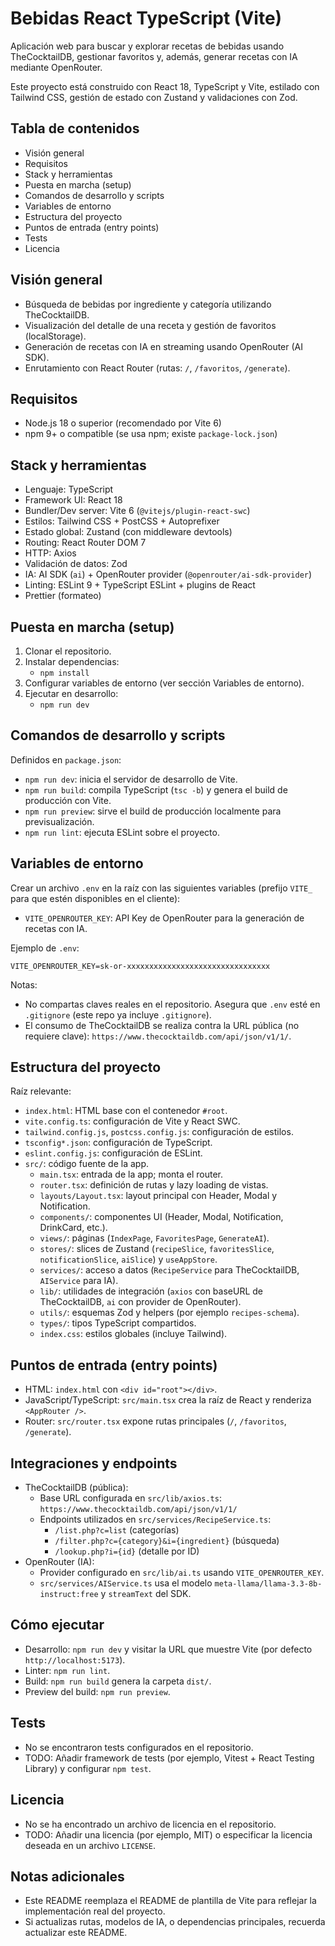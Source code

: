 # Bebidas React TypeScript (Vite)

Aplicación web para buscar y explorar recetas de bebidas usando TheCocktailDB, gestionar favoritos y, además, generar recetas con IA mediante OpenRouter.

Este proyecto está construido con React 18, TypeScript y Vite, estilado con Tailwind CSS, gestión de estado con Zustand y validaciones con Zod.

## Tabla de contenidos
- Visión general
- Requisitos
- Stack y herramientas
- Puesta en marcha (setup)
- Comandos de desarrollo y scripts
- Variables de entorno
- Estructura del proyecto
- Puntos de entrada (entry points)
- Tests
- Licencia

## Visión general
- Búsqueda de bebidas por ingrediente y categoría utilizando TheCocktailDB.
- Visualización del detalle de una receta y gestión de favoritos (localStorage).
- Generación de recetas con IA en streaming usando OpenRouter (AI SDK).
- Enrutamiento con React Router (rutas: `/`, `/favoritos`, `/generate`).

## Requisitos
- Node.js 18 o superior (recomendado por Vite 6)
- npm 9+ o compatible (se usa npm; existe `package-lock.json`)

## Stack y herramientas
- Lenguaje: TypeScript
- Framework UI: React 18
- Bundler/Dev server: Vite 6 (`@vitejs/plugin-react-swc`)
- Estilos: Tailwind CSS + PostCSS + Autoprefixer
- Estado global: Zustand (con middleware devtools)
- Routing: React Router DOM 7
- HTTP: Axios
- Validación de datos: Zod
- IA: AI SDK (`ai`) + OpenRouter provider (`@openrouter/ai-sdk-provider`)
- Linting: ESLint 9 + TypeScript ESLint + plugins de React
- Prettier (formateo)

## Puesta en marcha (setup)
1. Clonar el repositorio.
2. Instalar dependencias:
   - `npm install`
3. Configurar variables de entorno (ver sección Variables de entorno).
4. Ejecutar en desarrollo:
   - `npm run dev`

## Comandos de desarrollo y scripts
Definidos en `package.json`:
- `npm run dev`: inicia el servidor de desarrollo de Vite.
- `npm run build`: compila TypeScript (`tsc -b`) y genera el build de producción con Vite.
- `npm run preview`: sirve el build de producción localmente para previsualización.
- `npm run lint`: ejecuta ESLint sobre el proyecto.

## Variables de entorno
Crear un archivo `.env` en la raíz con las siguientes variables (prefijo `VITE_` para que estén disponibles en el cliente):

- `VITE_OPENROUTER_KEY`: API Key de OpenRouter para la generación de recetas con IA.

Ejemplo de `.env`:
```
VITE_OPENROUTER_KEY=sk-or-xxxxxxxxxxxxxxxxxxxxxxxxxxxxxxxx
```
Notas:
- No compartas claves reales en el repositorio. Asegura que `.env` esté en `.gitignore` (este repo ya incluye `.gitignore`).
- El consumo de TheCocktailDB se realiza contra la URL pública (no requiere clave): `https://www.thecocktaildb.com/api/json/v1/1/`.

## Estructura del proyecto
Raíz relevante:
- `index.html`: HTML base con el contenedor `#root`.
- `vite.config.ts`: configuración de Vite y React SWC.
- `tailwind.config.js`, `postcss.config.js`: configuración de estilos.
- `tsconfig*.json`: configuración de TypeScript.
- `eslint.config.js`: configuración de ESLint.
- `src/`: código fuente de la app.
  - `main.tsx`: entrada de la app; monta el router.
  - `router.tsx`: definición de rutas y lazy loading de vistas.
  - `layouts/Layout.tsx`: layout principal con Header, Modal y Notification.
  - `components/`: componentes UI (Header, Modal, Notification, DrinkCard, etc.).
  - `views/`: páginas (`IndexPage`, `FavoritesPage`, `GenerateAI`).
  - `stores/`: slices de Zustand (`recipeSlice`, `favoritesSlice`, `notificationSlice`, `aiSlice`) y `useAppStore`.
  - `services/`: acceso a datos (`RecipeService` para TheCocktailDB, `AIService` para IA).
  - `lib/`: utilidades de integración (`axios` con baseURL de TheCocktailDB, `ai` con provider de OpenRouter).
  - `utils/`: esquemas Zod y helpers (por ejemplo `recipes-schema`).
  - `types/`: tipos TypeScript compartidos.
  - `index.css`: estilos globales (incluye Tailwind).

## Puntos de entrada (entry points)
- HTML: `index.html` con `<div id="root"></div>`.
- JavaScript/TypeScript: `src/main.tsx` crea la raíz de React y renderiza `<AppRouter />`.
- Router: `src/router.tsx` expone rutas principales (`/`, `/favoritos`, `/generate`).

## Integraciones y endpoints
- TheCocktailDB (pública):
  - Base URL configurada en `src/lib/axios.ts`: `https://www.thecocktaildb.com/api/json/v1/1/`
  - Endpoints utilizados en `src/services/RecipeService.ts`:
    - `/list.php?c=list` (categorías)
    - `/filter.php?c={category}&i={ingredient}` (búsqueda)
    - `/lookup.php?i={id}` (detalle por ID)
- OpenRouter (IA):
  - Provider configurado en `src/lib/ai.ts` usando `VITE_OPENROUTER_KEY`.
  - `src/services/AIService.ts` usa el modelo `meta-llama/llama-3.3-8b-instruct:free` y `streamText` del SDK.

## Cómo ejecutar
- Desarrollo: `npm run dev` y visitar la URL que muestre Vite (por defecto `http://localhost:5173`).
- Linter: `npm run lint`.
- Build: `npm run build` genera la carpeta `dist/`.
- Preview del build: `npm run preview`.

## Tests
- No se encontraron tests configurados en el repositorio.
- TODO: Añadir framework de tests (por ejemplo, Vitest + React Testing Library) y configurar `npm test`.

## Licencia
- No se ha encontrado un archivo de licencia en el repositorio.
- TODO: Añadir una licencia (por ejemplo, MIT) o especificar la licencia deseada en un archivo `LICENSE`.

## Notas adicionales
- Este README reemplaza el README de plantilla de Vite para reflejar la implementación real del proyecto.
- Si actualizas rutas, modelos de IA, o dependencias principales, recuerda actualizar este README.
